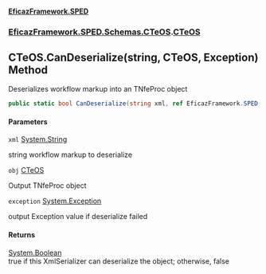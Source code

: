 #### [EficazFramework.SPED](EficazFrameworkSPED.md 'EficazFramework SPED')
### [EficazFramework.SPED.Schemas.CTeOS](EficazFramework.SPED.Schemas.CTeOS.md 'EficazFramework.SPED.Schemas.CTeOS').[CTeOS](EficazFramework.SPED.Schemas.CTeOS/CTeOS.md 'EficazFramework.SPED.Schemas.CTeOS.CTeOS')

## CTeOS.CanDeserialize(string, CTeOS, Exception) Method

Deserializes workflow markup into an TNfeProc object

```csharp
public static bool CanDeserialize(string xml, ref EficazFramework.SPED.Schemas.CTeOS.CTeOS obj, ref System.Exception exception);
```
#### Parameters

<a name='EficazFramework.SPED.Schemas.CTeOS.CTeOS.CanDeserialize(string,EficazFramework.SPED.Schemas.CTeOS.CTeOS,System.Exception).xml'></a>

`xml` [System.String](https://docs.microsoft.com/en-us/dotnet/api/System.String 'System.String')

string workflow markup to deserialize

<a name='EficazFramework.SPED.Schemas.CTeOS.CTeOS.CanDeserialize(string,EficazFramework.SPED.Schemas.CTeOS.CTeOS,System.Exception).obj'></a>

`obj` [CTeOS](EficazFramework.SPED.Schemas.CTeOS/CTeOS.md 'EficazFramework.SPED.Schemas.CTeOS.CTeOS')

Output TNfeProc object

<a name='EficazFramework.SPED.Schemas.CTeOS.CTeOS.CanDeserialize(string,EficazFramework.SPED.Schemas.CTeOS.CTeOS,System.Exception).exception'></a>

`exception` [System.Exception](https://docs.microsoft.com/en-us/dotnet/api/System.Exception 'System.Exception')

output Exception value if deserialize failed

#### Returns
[System.Boolean](https://docs.microsoft.com/en-us/dotnet/api/System.Boolean 'System.Boolean')  
true if this XmlSerializer can deserialize the object; otherwise, false